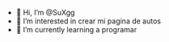 - 👋 Hi, I’m @SuXgg
- 👀 I’m interested in crear mi pagina de autos
- 🌱 I’m currently learning a programar

<!---
SuXgg/SuXgg is a ✨ special ✨ repository because its `README.md` (this file) appears on your GitHub profile.
You can click the Preview link to take a look at your changes.
--->

